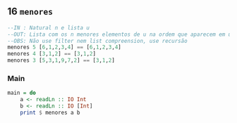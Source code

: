 ## 16 `menores`
```hs
--IN : Natural n e lista u
--OUT: Lista com os n menores elementos de u na ordem que aparecem em u
--OBS: Não use filter nem list compreension, use recursão
menores 5 [6,1,2,3,4] == [6,1,2,3,4]
menores 4 [3,1,2] == [3,1,2]
menores 3 [5,3,1,9,7,2] == [3,1,2]
```


<!--MAIN_BEGIN-->
### Main
```hs
main = do
    a <- readLn :: IO Int
    b <- readLn :: IO [Int]
    print $ menores a b

```
<!--MAIN_END-->

